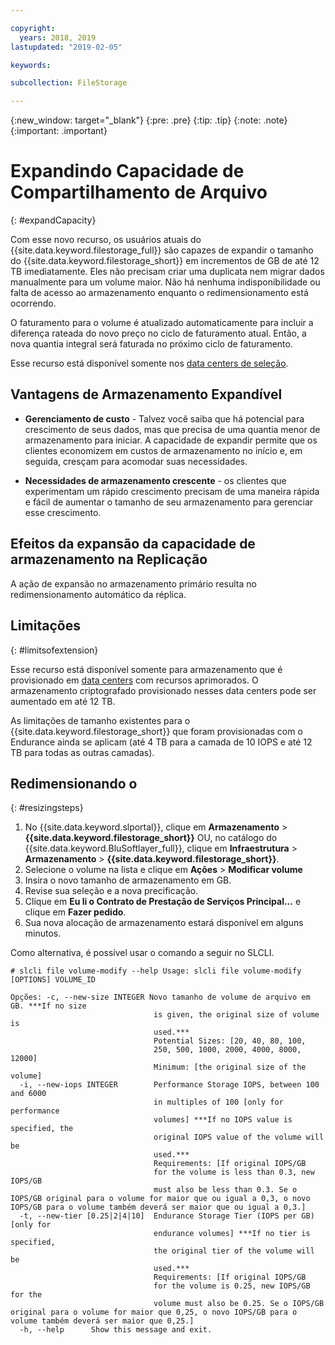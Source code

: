 ```yaml
---

copyright:
  years: 2018, 2019
lastupdated: "2019-02-05"

keywords:

subcollection: FileStorage

---
```

{:new_window: target="_blank"}
{:pre: .pre}
{:tip: .tip}
{:note: .note}
{:important: .important}

# Expandindo Capacidade de Compartilhamento de Arquivo
{: #expandCapacity}

Com esse novo recurso, os usuários atuais do {{site.data.keyword.filestorage_full}} são capazes de expandir o tamanho do {{site.data.keyword.filestorage_short}} em incrementos de GB de até 12 TB imediatamente. Eles não precisam criar uma duplicata nem migrar dados manualmente para um volume maior. Não há nenhuma indisponibilidade ou falta de acesso ao armazenamento enquanto o redimensionamento está ocorrendo.

O faturamento para o volume é atualizado automaticamente para incluir a diferença rateada do novo preço no ciclo de faturamento atual. Então, a nova quantia integral será faturada no próximo ciclo de faturamento.

Esse recurso está disponível somente nos [data centers de seleção](/docs/infrastructure/FileStorage?topic=FileStorage-news).

## Vantagens de Armazenamento Expandível

- **Gerenciamento de custo** - Talvez você saiba que há potencial para crescimento de seus dados, mas que precisa de uma quantia menor de armazenamento para iniciar. A capacidade de expandir permite que os clientes economizem em custos de armazenamento no início e, em seguida, cresçam para acomodar suas necessidades.  

- **Necessidades de armazenamento crescente** - os clientes que experimentam um rápido crescimento precisam de uma maneira rápida e fácil de aumentar o tamanho de seu armazenamento para gerenciar esse crescimento.

## Efeitos da expansão da capacidade de armazenamento na Replicação

A ação de expansão no armazenamento primário resulta no redimensionamento automático da réplica.

## Limitações
{: #limitsofextension}

Esse recurso está disponível somente para armazenamento que é provisionado em [data centers](/docs/infrastructure/FileStorage?topic=FileStorage-news) com recursos aprimorados. O armazenamento criptografado provisionado nesses data centers pode ser aumentado em até 12 TB.

As limitações de tamanho existentes para o {{site.data.keyword.filestorage_short}} que foram provisionadas com o Endurance ainda se aplicam (até 4 TB para a camada de 10 IOPS e até 12 TB para todas as outras camadas).

## Redimensionando o
{: #resizingsteps}

1. No {{site.data.keyword.slportal}}, clique em **Armazenamento** > **{{site.data.keyword.filestorage_short}}** OU, no catálogo do {{site.data.keyword.BluSoftlayer_full}}, clique em **Infraestrutura** > **Armazenamento** > **{{site.data.keyword.filestorage_short}}**.
2. Selecione o volume na lista e clique em **Ações** > **Modificar volume**
3. Insira o novo tamanho de armazenamento em GB.
4. Revise sua seleção e a nova precificação.
5. Clique em **Eu li o Contrato de Prestação de Serviços Principal...** e clique em **Fazer pedido**.
6. Sua nova alocação de armazenamento estará disponível em alguns minutos.

Como alternativa, é possível usar o comando a seguir no SLCLI.
```
# slcli file volume-modify --help Usage: slcli file volume-modify [OPTIONS] VOLUME_ID

Opções: -c, --new-size INTEGER Novo tamanho de volume de arquivo em GB. ***If no size
                                is given, the original size of volume is
                                used.***
                                Potential Sizes: [20, 40, 80, 100,
                                250, 500, 1000, 2000, 4000, 8000, 12000]
                                Minimum: [the original size of the volume]
  -i, --new-iops INTEGER        Performance Storage IOPS, between 100 and 6000
                                in multiples of 100 [only for performance
                                volumes] ***If no IOPS value is specified, the
                                original IOPS value of the volume will be
                                used.***
                                Requirements: [If original IOPS/GB
                                for the volume is less than 0.3, new IOPS/GB
                                must also be less than 0.3. Se o IOPS/GB original para o volume for maior que ou igual a 0,3, o novo IOPS/GB para o volume também deverá ser maior que ou igual a 0,3.]
  -t, --new-tier [0.25|2|4|10]  Endurance Storage Tier (IOPS per GB) [only for
                                endurance volumes] ***If no tier is specified,
                                the original tier of the volume will be
                                used.***
                                Requirements: [If original IOPS/GB
                                for the volume is 0.25, new IOPS/GB for the
                                volume must also be 0.25. Se o IOPS/GB original para o volume for maior que 0,25, o novo IOPS/GB para o volume também deverá ser maior que 0,25.]
  -h, --help      Show this message and exit.
```
